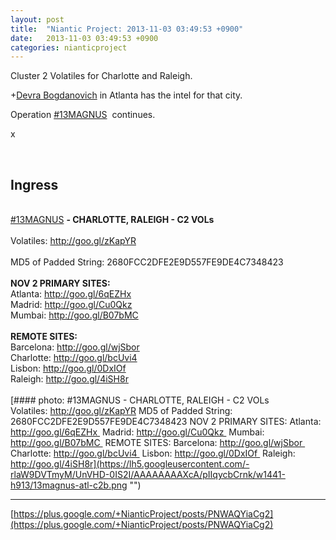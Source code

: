 ```yaml
---
layout: post
title:  "Niantic Project: 2013-11-03 03:49:53 +0900"
date:   2013-11-03 03:49:53 +0900
categories: nianticproject
---
```

Cluster 2 Volatiles for Charlotte and Raleigh.

+[Devra Bogdanovich](https://plus.google.com/102598577258553073047 "") in Atlanta has the intel for that city.

Operation  [#13MAGNUS](https://plus.google.com/s/%2313MAGNUS "")  continues.

x<div class="shared"><br /><h2>Ingress</h2><br /><a rel="nofollow" class="ot-hashtag" href="https://plus.google.com/s/%2313MAGNUS">#13MAGNUS</a> <b>- CHARLOTTE, RALEIGH - C2 VOLs</b><br /><br />Volatiles: <a href="http://goo.gl/zKapYR" class="ot-anchor">http://goo.gl/zKapYR</a><br /><br />MD5 of Padded String: 2680FCC2DFE2E9D557FE9DE4C7348423<br /><br /><b>NOV 2 PRIMARY SITES:</b><br />Atlanta: <a href="http://goo.gl/6qEZHx" class="ot-anchor">http://goo.gl/6qEZHx</a> <br />Madrid: <a href="http://goo.gl/Cu0Qkz" class="ot-anchor">http://goo.gl/Cu0Qkz</a> <br />Mumbai: <a href="http://goo.gl/B07bMC" class="ot-anchor">http://goo.gl/B07bMC</a> <br /><br /><b>REMOTE SITES:</b><br />Barcelona: <a href="http://goo.gl/wjSbor" class="ot-anchor">http://goo.gl/wjSbor</a> <br />Charlotte: <a href="http://goo.gl/bcUvi4" class="ot-anchor">http://goo.gl/bcUvi4</a> <br />Lisbon: <a href="http://goo.gl/0DxIOf" class="ot-anchor">http://goo.gl/0DxIOf</a> <br />Raleigh: <a href="http://goo.gl/4iSH8r" class="ot-anchor">http://goo.gl/4iSH8r</a><br /><br /></div>
[#### photo: #13MAGNUS - CHARLOTTE, RALEIGH - C2 VOLs
Volatiles: http://goo.gl/zKapYR
MD5 of Padded String: 2680FCC2DFE2E9D557FE9DE4C7348423
NOV 2 PRIMARY SITES:
Atlanta: http://goo.gl/6qEZHx 
Madrid: http://goo.gl/Cu0Qkz 
Mumbai: http://goo.gl/B07bMC 
REMOTE SITES:
Barcelona: http://goo.gl/wjSbor 
Charlotte: http://goo.gl/bcUvi4 
Lisbon: http://goo.gl/0DxIOf 
Raleigh: http://goo.gl/4iSH8r](https://lh5.googleusercontent.com/-rlaW9DVTmyM/UnVHD-0IS2I/AAAAAAAAXcA/pIIqycbCrnk/w1441-h913/13magnus-atl-c2b.png "")
- - -
[https://plus.google.com/+NianticProject/posts/PNWAQYiaCg2](https://plus.google.com/+NianticProject/posts/PNWAQYiaCg2)
